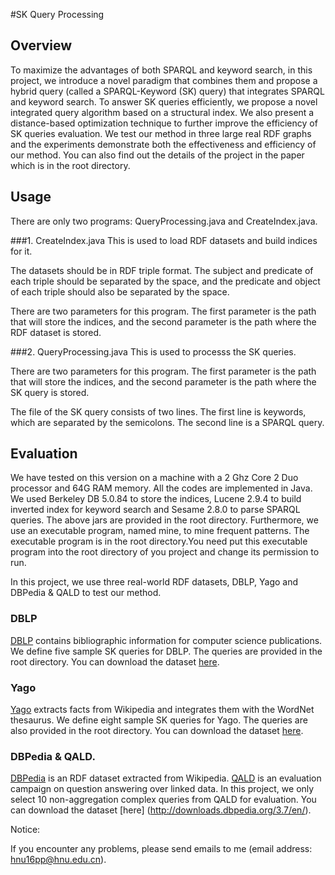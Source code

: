 #SK Query Processing

## Overview
To maximize the advantages of both SPARQL and keyword search, in this project, we introduce a novel paradigm that combines them and propose a hybrid query (called a SPARQL-Keyword (SK) query) that integrates SPARQL and keyword search. To answer SK queries efficiently, we propose a novel integrated query algorithm based on a structural index. We also present a distance-based optimization technique to further improve the efficiency of SK queries evaluation. We test our method in three large real RDF graphs and the experiments demonstrate both the effectiveness and efficiency of our method. You can also find out the details of the project in the paper which is in the root directory.

## Usage
There are only two programs: QueryProcessing.java and CreateIndex.java.
   
###1. CreateIndex.java
This is used to load RDF datasets and build indices for it. 

The datasets should be in RDF triple format. The subject and predicate of each triple should be separated by the space, and the predicate and object of each triple should also be separated by the space.

There are two parameters for this program. The first parameter is the path that will store the indices, and the second parameter is the path where the RDF dataset is stored.

###2. QueryProcessing.java
This is used to processs the SK queries. 

There are two parameters for this program. The first parameter is the path that will store the indices, and the second parameter is the path where the SK query is stored.

The file of the SK query consists of two lines. The first line is keywords, which are separated by the semicolons. The second line is a SPARQL query.


## Evaluation
We have tested on this version on a machine with a 2 Ghz Core 2 Duo processor and 64G RAM memory. All the codes are implemented in Java. We used Berkeley DB 5.0.84 to store the indices, Lucene 2.9.4 to build inverted index for keyword search and Sesame 2.8.0 to parse SPARQL queries. The above jars are provided in the root directory. Furthermore, we use an executable program, named mine, to mine frequent patterns. The executable program is in the root directory.You need put this executable program into the root directory of you project and change its permission to run.

In this project, we use three real-world RDF datasets, DBLP, Yago and DBPedia & QALD to test our method.

### DBLP
[DBLP](http://dblp.uni-trier.de/) contains bibliographic information for computer science publications. We define five sample SK queries for DBLP. The queries are provided in the root directory. You can download the dataset [here](https://drive.google.com/file/d/0B0Auz4i0D5FYcGRBRS1BX1QwVGs/view?usp=sharing_eip&invite=CK6X0ZwO&ts=58bc201e).

### Yago
[Yago](http://www.mpi-inf.mpg.de/departments/databases-and-information-systems/research/yago-naga/yago/#c10444) extracts facts from Wikipedia and integrates them with the WordNet thesaurus. We define eight sample SK queries for Yago. The queries are also provided in the root directory. You can download the dataset [here](https://drive.google.com/open?id=0B0Auz4i0D5FYNE1mSTZwU2MxN3M).


### DBPedia & QALD. 
[DBPedia](http://wiki.dbpedia.org/) is an RDF dataset extracted from Wikipedia.
[QALD](http://qald.sebastianwalter.org/index.php?x=publications&q=2) is an evaluation campaign on question answering over linked data. In this project, we only select 10 non-aggregation complex queries from QALD for evaluation. You can download the dataset [here] (http://downloads.dbpedia.org/3.7/en/).

Notice: 

If you encounter any problems, please send emails to me (email address: hnu16pp@hnu.edu.cn).